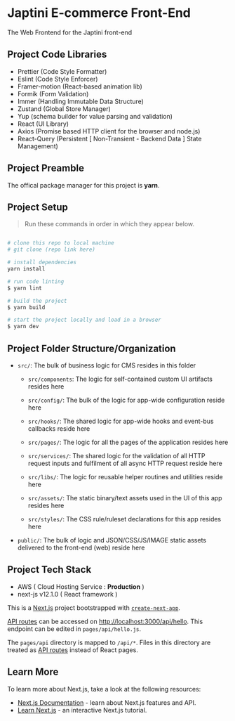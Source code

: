 # Japtini E-commerce Front-End

The Web Frontend for the Japtini front-end

## Project Code Libraries

- Prettier (Code Style Formatter)
- Eslint (Code Style Enforcer)
- Framer-motion (React-based animation lib)
- Formik (Form Validation)
- Immer (Handling Immutable Data Structure)
- Zustand (Global Store Manager)
- Yup (schema builder for value parsing and validation)
- React (UI Library)
- Axios (Promise based HTTP client for the browser and node.js)
- React-Query (Persistent [ Non-Transient - Backend Data ] State Management)

## Project Preamble

The offical package manager for this project is **yarn**.

## Project Setup

> Run these commands in order in which they appear below.

```bash

# clone this repo to local machine
# git clone (repo link here)

# install dependencies
yarn install

# run code linting
$ yarn lint

# build the project
$ yarn build

# start the project locally and load in a browser
$ yarn dev

```

## Project Folder Structure/Organization

- `src/`: The bulk of business logic for CMS resides in this folder

  - `src/components`: The logic for self-contained custom UI artifacts resides here
  - `src/config/`: The bulk of the logic for app-wide configuration reside here
  - `src/hooks/`: The shared logic for app-wide hooks and event-bus callbacks reside here
  - `src/pages/`: The logic for all the pages of the application resides here
  - `src/services/`: The shared logic for the validation of all HTTP request inputs and fulfilment of all async HTTP request reside here

  - `src/libs/`: The logic for reusable helper routines and utilities reside here
  - `src/assets/`: The static binary/text assets used in the UI of this app resides here
  - `src/styles/`: The CSS rule/ruleset declarations for this app resides here

- `public/`: The bulk of logic and JSON/CSS/JS/IMAGE static assets delivered to the front-end (web) reside here

## Project Tech Stack

- AWS ( Cloud Hosting Service : **Production** )
- next-js v12.1.0 ( React framework )

This is a [Next.js](https://nextjs.org/) project bootstrapped with [`create-next-app`](https://github.com/vercel/next.js/tree/canary/packages/create-next-app).

[API routes](https://nextjs.org/docs/api-routes/introduction) can be accessed on [http://localhost:3000/api/hello](http://localhost:3000/api/hello). This endpoint can be edited in `pages/api/hello.js`.

The `pages/api` directory is mapped to `/api/*`. Files in this directory are treated as [API routes](https://nextjs.org/docs/api-routes/introduction) instead of React pages.

## Learn More

To learn more about Next.js, take a look at the following resources:

- [Next.js Documentation](https://nextjs.org/docs) - learn about Next.js features and API.
- [Learn Next.js](https://nextjs.org/learn) - an interactive Next.js tutorial.
